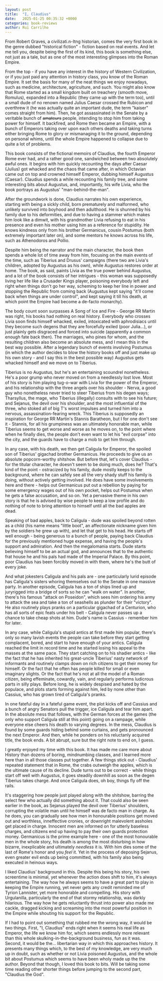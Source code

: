 ```yaml
---
layout: post
title:  "I, Claudius"
date:   2025-01-25 00:35:32 +0000
categories: book-reviews
author: Rui Carrilho
---
```


From Robert Graves, a civilizati.n-Itng historian, comes the very first book in the genre dubbed "historical fiction" - fiction based on real events. And let me tell you, despite being the first of its kind, this book is something else, not just as a tale, but as one of the most interesting glimpses into the Roman Empire.

From the top - if you have any interest in the history of Western Civilization, or if you just paid any attention in history class, you know of the Roman Empire. It set the basis for many of the neat things we enjoy nowadays, such as medicine, architecture, agriculture, and such. You might also know that Rome started as a small kingdom built on treachery (smooth move, Romulus), expanded into a Republic (they came up with the term too), until a small dude of no renown named Julius Caesar crossed the Rubicon and overthrew it (he was actually quite an important dude, the term "kaiser" comes straight from him). Then, he got assassinated in the Senate by a veritable bunch of ~~amateurs~~ people, intending to stop him from taking power for himself. It backfired, and Rome then became an Empire, with a bunch of Emperors taking over upon each others deaths and taking turns either bringing Rome to glory or mismanaging it to the ground, depending on personal whims, until the whole Empire happened to collapse due to quite a lot of problems.

This book consists of the fictional memoirs of Claudius, the fourth Emperor Rome ever had, and a rather good one, sandwiched between two absolutely awful ones. It begins with him quickly recounting the days after Caesar (Julius) got whacked and the chaos that came after, in which Octavian came out on top and crowned himself Emperor, dubbing himself Augustus (Caesar). Claudius spends a while recounting his family tree, and some interesting bits about Augustus, and, importantly, his wife Livia, who the book portrays as Augustus' "man-behind-the-man". 

After the groundwork is done, Claudius narrates his own experience, starting with being a sickly child, born prematurely and malformed, who unlikely survived into boyhood and then adulthood. He is shunned by his family due to his deformities, and due to having a stammer which makes him look like a dimwit, with his grandmother Livia refusing to eat in his presence and even his mother using him as a reference for stupidity. He knows kindness only from his brother Germanicus, cousin Postumus (both extremely important later on), and some mentors he knows across his life, such as Athenodoros and Pollio. 

Despite him being the narrator and the main character, the book then spends a whole lot of time away from him, focusing on the main events of the time, such as Tiberius and Drusus' campaigns (there two are Livia's children, adopted by Augustus as his own), while Augustus restores order at home. The book, as said, paints Livia as the true power behind Augustus, and a lot of the book consists of her intrigues - this woman was supposedly living her life like a Crusader Kings player, poisoning everybody left and right when things don't go her way, scheming to keep her line in power and stopping the Republic from coming back (Augustus kept saying "it'll come back when things are under control", and kept saying it till his death, at which point the Empire had become a de-facto monarchy). 

The body count soon surpasses A Song of Ice and Fire - George RR Martin was right, his books had nothing on real history. Everybody who crosses Livia soon finds himself whacked, exiled, intoxicated with aphrodisiacs until they become such degens that they are forcefully exiled (poor Julia...), or just plainly gets disgraced and forced into suicide (apparently a common enough fate back then). The marriages, who pines for whom, and the resulting children also become an absolute mess, and I mean this in the best way possible. After a legendary bunch of events involving Postumus (in which the author decides to blow the history books off and just make up his own story - and I say this in the best possible way) Augustus gets whacked himself and we move on to Tiberius.

Tiberius is no Augustus, but he's an entertaining scoundrel nonetheless. He's a poor grump who never moved on from a needlessly lost love. Most of his story is him playing tug-o-war with Livia for the power of the Emperor, and his relationship with the three angels over his shoulder - Nerva, a good guy who nonetheless never tried to steer Tiberius from his degen ways; Tharsyllus, the mage, who Tiberius (illegally) consults with to see his future; and Sejanus, the devil over his shoulder, and the most influential of the three, who stoked all of big T's worst impulses and turned him into a nervous, assassination-fearing wreck. This Tiberius is supposedly an inspiration for George RR Martin's Stannis Baratheon, but I for one don't see it - Stannis, for all his grumpiness was an ultimately honorable man, while Tiberius seems to get worse and worse as he moves on, to the point where when he finally dies, the people don't even want to let his "evil corpse" into the city, and the guards have to charge a mob to get him through.

In any case, with his death, we then get Caligula for Emperor, the spoiled son of Tiberius' gigachad brother Germanicus. He proceeds to give us an absolute popcorn-worthy shitshow. But before that, let's cover Claudius - for the titular character, he doesn't seem to be doing much, does he? That's kind of the point - ostracized by his family, dude mostly keeps to the background, where he can safely see all the very shady stuff his family is doing, without actively getting involved. He does have some involvements here and there - helps out Germanicus put out a rebellion by paying for some emergency wages out of his own pocket, helps out Postumus when he gets a false accusation, and so on. Yet a pervasive theme in his own story is that he is advised by wise people to keep a low profile and do nothing of note to bring attention to himself until all the bad apples are dead.

Speaking of bad apples, back to Caligula - dude was spoiled beyond rotten as a child (his name means "little boot", an affectionate nickname given him by the soldiers he grew up with), and let that get to his head. He starts off well enough - being generous to a bunch of people, paying back Claudius for the previously mentioned huge expense, and having the people's support and admiration. And then the megalomania starts. Dude starts believing himself to be an actual god, and announces that to the authentic frat house he and his pals had made of the Imperial Palace. By this point, poor Claudius has been forcibly moved in with them, where he's the butt of every joke. 

And what jokesters Caligula and his pals are - one particularly lurid episode has Caligula's sisters whoring themselves out to the Senate in one massive party. In another episode, Caligula has a ton of ships lined up and juryrigged into a bridge of sorts so he can "walk on water". In another, there's his famous "attack on Poseidon", which sees him ordering his army to attack the sea and take a ton of seashells as plunder for their "victory". He also routinely plays pranks on a particular gigachad of a Centurion, who has all sorts of epic feats under his belt - Caligula never passes up a chance to take cheap shots at him. Dude's name is Cassius - remember him for later.

In any case, while Caligula's stupid antics at first made him popular, there's only so many lavish events the people can take before they start getting complacent, bored, and start to have enough of your antics. Caligula reached the limit in record time and he started losing his appeal to the masses at the same pace. They start catching on to his shadier antics - like the fact that he has inherited his great-uncle Tiberius' nasty network of informants and routinely clamps down on rich citizens to get their money for himself. Or the fact that he often has people killed for small or even imaginary slights. Or the fact that he's not at all the model of a Roman citizen, being effeminate, cowardly, vain, and regularly performs ludicrous parts in silly plays. Before long, he is widely despised and hated by the populace, and plots starts forming against him, led by none other than Cassius, who has grown tired of Caligula's pranks.

In one fateful day in a fateful game event, the plot kicks off and Cassius and a bunch of angry Senators pull the trigger, ice Caligula and tear him apart. In the absolute mess that follows, with the German forces at the games (the only who support Caligula still at this point) going on a rampage, while everyone else cheers his death to varying degrees. In the mess, Claudius is found by some guards hiding behind some curtains, and gets pronounced the next Emperor. And then, while he ponders on his reluctanly acquired title, the book ends. A bit abrupt, sure but the right note to end on, I guess.

I greatly enjoyed my time with this book. It has made me care more about History than dozens of boring, mindnumbing classes, and I learned more here than in all those classes put together. A few things stick out - Claudius' repeated statement that in Rome, the crabs outweigh the apples, which is the ultimate cause of its decline. Dude turns out to be correct - while things start off well with Augustus, it goes steadily downhill as soon as the degen Tiberius takes charge. And once Caligula does, oh boy, things fly off the rails. 

It's staggering how people just played along with the shitshow, barring the select few who actually did something about it. That could also be seen earlier in the book, as Sejanus played the devil over Tiberius' shoulders, corrupting the volatile man until he himself was de facto man in charge. As he does, you can gradually see how men in honourable positions get moved out and worthless, inneffective cronies, or downright malevolent assholes get placed in charge. Innocent men are informed on for utterly baseless charges, and citizens end up having to pay their own guards protection money. Germanicus is the prime example here - one of the most honourable men in the whole story, his death is among the most disturbing in how bizarre, inexplicable and ultimately *needless* it is. With him dies some of the last of Rome's honor and you *feel* it. Yet in the process of deposing Sejanus, even greater evil ends up being committed, with his family also being executed in heinous ways. 

I liked Claudius' background in this. Despite this being his story, his own screentime is minimal, yet whenever the action does shift to him, it's always entertaining. The way how he always seems to have a great part to play in keeping the Empire running, yet never gets any credit reminded me of Tyrion Lannister, yet more honorable and compelling. His story with Urgulanilla, particularly the end of that stormy relationship, was darkly hilarious. The way how he gets reluctantly thrust into power also made me cackle, dragged kicking and screaming into the most powerful position in the Empire while shouting his support for the Republic.

If I had to point out something that rubbed me the wrong way, it would be two things. First, "I, Claudius" ends right when it seems his real life as Emperor, the life we know him for, which seems endlessly more relevant than this whole skulking-in-the-background business, fun as it was. Second, it would be the... libertarian way in which this approaches history. It presents many things which, to the best of my knowledge, are very much up in doubt, such as whether or not Livia poisoned Augustus, and the whole bit about Postumus which seems to have been wholy made up the the author. Beyond that though, I loved this book to bits. Will be taking some time reading other shorter things before jumping to the second part, "Claudius the God".